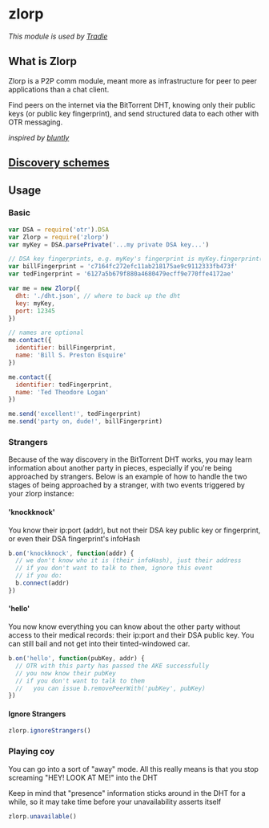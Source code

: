 # zlorp

_This module is used by [Tradle](https://github.com/tradle)_

## What is Zlorp

Zlorp is a P2P comm module, meant more as infrastructure for peer to peer applications than a chat client.

Find peers on the internet via the BitTorrent DHT, knowing only their public keys (or public key fingerprint), and send structured data to each other with OTR messaging.

_inspired by [bluntly](https://github.com/danoctavian/bluntly)_

## [Discovery schemes](./Discovery-Schemes.md)

## Usage

### Basic

```js
var DSA = require('otr').DSA
var Zlorp = require('zlorp')
var myKey = DSA.parsePrivate('...my private DSA key...')

// DSA key fingerprints, e.g. myKey's fingerprint is myKey.fingerprint()
var billFingerprint = 'c7164fc272efc11ab218175ae9c9112333fb473f' 
var tedFingerprint = '6127a5b679f880a4680479ecff9e770ffe4172ae' 

var me = new Zlorp({
  dht: './dht.json', // where to back up the dht
  key: myKey,
  port: 12345
})

// names are optional
me.contact({
  identifier: billFingerprint, 
  name: 'Bill S. Preston Esquire'
})

me.contact({
  identifier: tedFingerprint, 
  name: 'Ted Theodore Logan'
})

me.send('excellent!', tedFingerprint)
me.send('party on, dude!', billFingerprint)
```

### Strangers

Because of the way discovery in the BitTorrent DHT works, you may learn information about another party in pieces, especially if you're being approached by strangers. Below is an example of how to handle the two stages of being approached by a stranger, with two events triggered by your zlorp instance:

#### 'knockknock'

You know their ip:port (addr), but not their DSA key public key or fingerprint, or even their DSA fingerprint's infoHash

```js
b.on('knockknock', function(addr) {
  // we don't know who it is (their infoHash), just their address
  // if you don't want to talk to them, ignore this event
  // if you do:
  b.connect(addr)
})
```

#### 'hello'

You now know everything you can know about the other party without access to their medical records: their ip:port and their DSA public key. You can still bail and not get into their tinted-windowed car.

```js
b.on('hello', function(pubKey, addr) {
  // OTR with this party has passed the AKE successfully
  // you now know their pubKey
  // if you don't want to talk to them 
  //   you can issue b.removePeerWith('pubKey', pubKey)
})
```

#### Ignore Strangers

```js
zlorp.ignoreStrangers()
```

### Playing coy

You can go into a sort of "away" mode. All this really means is that you stop screaming "HEY! LOOK AT ME!" into the DHT

Keep in mind that "presence" information sticks around in the DHT for a while, so it may take time before your unavailability asserts itself

```js
zlorp.unavailable()
```
